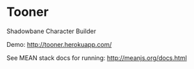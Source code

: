 # Tooner
Shadowbane Character Builder

Demo: http://tooner.herokuapp.com/

See MEAN stack docs for running: http://meanjs.org/docs.html
